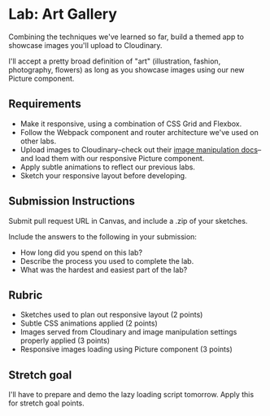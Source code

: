 Lab: Art Gallery
===

Combining the techniques we've learned so far, build a themed app to showcase images you'll upload to Cloudinary. 

I'll accept a pretty broad definition of "art" (illustration, fashion, photography, flowers) as long as you showcase images using our new Picture component.

## Requirements
* Make it responsive, using a combination of CSS Grid and Flexbox.
* Follow the Webpack component and router architecture we've used on other labs.
* Upload images to Cloudinary–check out their [image manipulation docs](https://cloudinary.com/documentation/image_transformations)–and load them with our responsive Picture component.
* Apply subtle animations to reflect our previous labs.
* Sketch your responsive layout before developing.

## Submission Instructions
Submit pull request URL in Canvas, and include a .zip of your sketches.

Include the answers to the following in your submission:

* How long did you spend on this lab?
* Describe the process you used to complete the lab.
* What was the hardest and easiest part of the lab?

## Rubric
* Sketches used to plan out responsive layout (2 points)
* Subtle CSS animations applied (2 points)
* Images served from Cloudinary and image manipulation settings properly applied (3 points)
* Responsive images loading using Picture component (3 points)

## Stretch goal

I'll have to prepare and demo the lazy loading script tomorrow. Apply this for stretch goal points.
